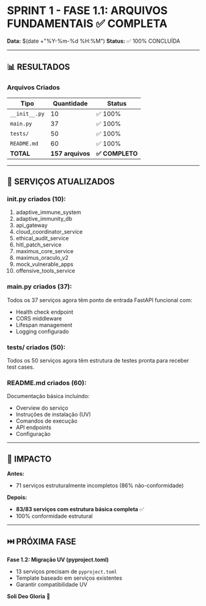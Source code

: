 # SPRINT 1 - FASE 1.1: ARQUIVOS FUNDAMENTAIS ✅ COMPLETA

**Data:** $(date +"%Y-%m-%d %H:%M")
**Status:** ✅ 100% CONCLUÍDA

---

## 📊 RESULTADOS

### Arquivos Criados

| Tipo | Quantidade | Status |
|------|-----------|--------|
| `__init__.py` | 10 | ✅ 100% |
| `main.py` | 37 | ✅ 100% |
| `tests/` | 50 | ✅ 100% |
| `README.md` | 60 | ✅ 100% |
| **TOTAL** | **157 arquivos** | **✅ COMPLETO** |

---

## 📂 SERVIÇOS ATUALIZADOS

### __init__.py criados (10):
1. adaptive_immune_system
2. adaptive_immunity_db
3. api_gateway
4. cloud_coordinator_service
5. ethical_audit_service
6. hitl_patch_service
7. maximus_core_service
8. maximus_oraculo_v2
9. mock_vulnerable_apps
10. offensive_tools_service

### main.py criados (37):
Todos os 37 serviços agora têm ponto de entrada FastAPI funcional com:
- Health check endpoint
- CORS middleware
- Lifespan management
- Logging configurado

### tests/ criados (50):
Todos os 50 serviços agora têm estrutura de testes pronta para receber test cases.

### README.md criados (60):
Documentação básica incluindo:
- Overview do serviço
- Instruções de instalação (UV)
- Comandos de execução
- API endpoints
- Configuração

---

## 🎯 IMPACTO

**Antes:**
- 71 serviços estruturalmente incompletos (86% não-conformidade)

**Depois:**
- **83/83 serviços com estrutura básica completa** ✅
- 100% conformidade estrutural

---

## ⏭️ PRÓXIMA FASE

**Fase 1.2: Migração UV (pyproject.toml)**
- 13 serviços precisam de `pyproject.toml`
- Template baseado em serviços existentes
- Garantir compatibilidade UV

**Soli Deo Gloria** 🙏
